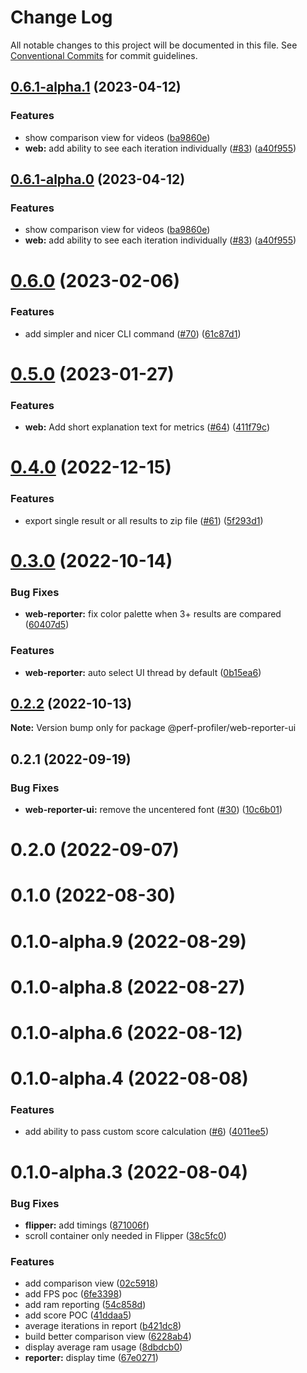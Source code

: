 # Change Log

All notable changes to this project will be documented in this file.
See [Conventional Commits](https://conventionalcommits.org) for commit guidelines.

## [0.6.1-alpha.1](https://github.com/bamlab/android-performance-profiler/compare/@perf-profiler/web-reporter-ui@0.6.0...@perf-profiler/web-reporter-ui@0.6.1-alpha.1) (2023-04-12)

### Features

- show comparison view for videos ([ba9860e](https://github.com/bamlab/android-performance-profiler/commit/ba9860e9c52080bdca2f93cd19ae706035f63e25))
- **web:** add ability to see each iteration individually ([#83](https://github.com/bamlab/android-performance-profiler/issues/83)) ([a40f955](https://github.com/bamlab/android-performance-profiler/commit/a40f955beef5d85eb899c3a5be4d827d9a974467))

## [0.6.1-alpha.0](https://github.com/bamlab/android-performance-profiler/compare/@perf-profiler/web-reporter-ui@0.6.0...@perf-profiler/web-reporter-ui@0.6.1-alpha.0) (2023-04-12)

### Features

- show comparison view for videos ([ba9860e](https://github.com/bamlab/android-performance-profiler/commit/ba9860e9c52080bdca2f93cd19ae706035f63e25))
- **web:** add ability to see each iteration individually ([#83](https://github.com/bamlab/android-performance-profiler/issues/83)) ([a40f955](https://github.com/bamlab/android-performance-profiler/commit/a40f955beef5d85eb899c3a5be4d827d9a974467))

# [0.6.0](https://github.com/bamlab/android-performance-profiler/compare/@perf-profiler/web-reporter-ui@0.5.0...@perf-profiler/web-reporter-ui@0.6.0) (2023-02-06)

### Features

- add simpler and nicer CLI command ([#70](https://github.com/bamlab/android-performance-profiler/issues/70)) ([61c87d1](https://github.com/bamlab/android-performance-profiler/commit/61c87d1ee24581bd24b91c9f94d16029ed78cdb6))

# [0.5.0](https://github.com/bamlab/android-performance-profiler/compare/@perf-profiler/web-reporter-ui@0.4.0...@perf-profiler/web-reporter-ui@0.5.0) (2023-01-27)

### Features

- **web:** Add short explanation text for metrics ([#64](https://github.com/bamlab/android-performance-profiler/issues/64)) ([411f79c](https://github.com/bamlab/android-performance-profiler/commit/411f79c8c9f7e8099cacdfdca4dc2f322c8ab940))

# [0.4.0](https://github.com/bamlab/android-performance-profiler/compare/@perf-profiler/web-reporter-ui@0.3.0...@perf-profiler/web-reporter-ui@0.4.0) (2022-12-15)

### Features

- export single result or all results to zip file ([#61](https://github.com/bamlab/android-performance-profiler/issues/61)) ([5f293d1](https://github.com/bamlab/android-performance-profiler/commit/5f293d15667f18b2827a0bbee30d6ecf9d37dfd0))

# [0.3.0](https://github.com/bamlab/android-performance-profiler/compare/@perf-profiler/web-reporter-ui@0.2.2...@perf-profiler/web-reporter-ui@0.3.0) (2022-10-14)

### Bug Fixes

- **web-reporter:** fix color palette when 3+ results are compared ([60407d5](https://github.com/bamlab/android-performance-profiler/commit/60407d53d4ba605cb441a2b9449cf1cd0be0a59c))

### Features

- **web-reporter:** auto select UI thread by default ([0b15ea6](https://github.com/bamlab/android-performance-profiler/commit/0b15ea6a3198d29ebcc2fbaf18a253cf51931487))

## [0.2.2](https://github.com/bamlab/android-performance-profiler/compare/@perf-profiler/web-reporter-ui@0.2.1...@perf-profiler/web-reporter-ui@0.2.2) (2022-10-13)

**Note:** Version bump only for package @perf-profiler/web-reporter-ui

## 0.2.1 (2022-09-19)

### Bug Fixes

- **web-reporter-ui:** remove the uncentered font ([#30](https://github.com/bamlab/android-performance-profiler/issues/30)) ([10c6b01](https://github.com/bamlab/android-performance-profiler/commit/10c6b01577d1c2f6b5b45f15cd5d35ac99845a71))

# 0.2.0 (2022-09-07)

# 0.1.0 (2022-08-30)

# 0.1.0-alpha.9 (2022-08-29)

# 0.1.0-alpha.8 (2022-08-27)

# 0.1.0-alpha.6 (2022-08-12)

# 0.1.0-alpha.4 (2022-08-08)

### Features

- add ability to pass custom score calculation ([#6](https://github.com/bamlab/android-performance-profiler/issues/6)) ([4011ee5](https://github.com/bamlab/android-performance-profiler/commit/4011ee59dfd1b51530974cfaea6a60873e5699fc))

# 0.1.0-alpha.3 (2022-08-04)

### Bug Fixes

- **flipper:** add timings ([871006f](https://github.com/bamlab/android-performance-profiler/commit/871006f64cb4dd3871dfb6cd2863739142acf0b4))
- scroll container only needed in Flipper ([38c5fc0](https://github.com/bamlab/android-performance-profiler/commit/38c5fc0047aff60abb5b3bb8d16a612d4bd48405))

### Features

- add comparison view ([02c5918](https://github.com/bamlab/android-performance-profiler/commit/02c5918378d43eb245cc7ca880025926d87ca306))
- add FPS poc ([6fe3398](https://github.com/bamlab/android-performance-profiler/commit/6fe33981db9cfd45bae8d9db7973cff7286d394c))
- add ram reporting ([54c858d](https://github.com/bamlab/android-performance-profiler/commit/54c858d0cc5a7abdf55aeea7fdb7116042deafcc))
- add score POC ([41ddaa5](https://github.com/bamlab/android-performance-profiler/commit/41ddaa5d9c4f8fb3dfd7b14315b4c9218e267196))
- average iterations in report ([b421dc8](https://github.com/bamlab/android-performance-profiler/commit/b421dc8b0fe4a937988906c947d648f1ecae2c69))
- build better comparison view ([6228ab4](https://github.com/bamlab/android-performance-profiler/commit/6228ab4f1e5eca6e557f69402bb81963bb270dfd))
- display average ram usage ([8dbdcb0](https://github.com/bamlab/android-performance-profiler/commit/8dbdcb0189fb3202a21f65043ffce93a4e37da93))
- **reporter:** display time ([67e0271](https://github.com/bamlab/android-performance-profiler/commit/67e0271870ba1d04e289e486794e1389b4f86c7b))
